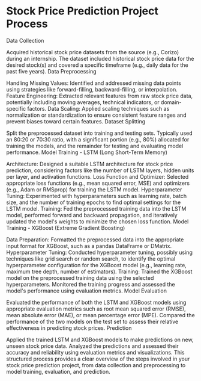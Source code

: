 # Stock Price Prediction Project Process

Data Collection

Acquired historical stock price datasets from the source (e.g., Corizo) during an internship.
The dataset included historical stock price data for the desired stock(s) and covered a specific timeframe (e.g., daily data for the past five years).
Data Preprocessing

Handling Missing Values:
Identified and addressed missing data points using strategies like forward-filling, backward-filling, or interpolation.
Feature Engineering:
Extracted relevant features from raw stock price data, potentially including moving averages, technical indicators, or domain-specific factors.
Data Scaling:
Applied scaling techniques such as normalization or standardization to ensure consistent feature ranges and prevent biases toward certain features.
Dataset Splitting

Split the preprocessed dataset into training and testing sets.
Typically used an 80:20 or 70:30 ratio, with a significant portion (e.g., 80%) allocated for training the models, and the remainder for testing and evaluating model performance.
Model Training - LSTM (Long Short-Term Memory)

Architecture:
Designed a suitable LSTM architecture for stock price prediction, considering factors like the number of LSTM layers, hidden units per layer, and activation functions.
Loss Function and Optimizer:
Selected appropriate loss functions (e.g., mean squared error, MSE) and optimizers (e.g., Adam or RMSprop) for training the LSTM model.
Hyperparameter Tuning:
Experimented with hyperparameters such as learning rate, batch size, and the number of training epochs to find optimal settings for the LSTM model.
Training:
Fed the preprocessed training data into the LSTM model, performed forward and backward propagation, and iteratively updated the model's weights to minimize the chosen loss function.
Model Training - XGBoost (Extreme Gradient Boosting)

Data Preparation:
Formatted the preprocessed data into the appropriate input format for XGBoost, such as a pandas DataFrame or DMatrix.
Hyperparameter Tuning:
Conducted hyperparameter tuning, possibly using techniques like grid search or random search, to identify the optimal hyperparameter configuration for the XGBoost model (e.g., learning rate, maximum tree depth, number of estimators).
Training:
Trained the XGBoost model on the preprocessed training data using the selected hyperparameters.
Monitored the training progress and assessed the model's performance using evaluation metrics.
Model Evaluation

Evaluated the performance of both the LSTM and XGBoost models using appropriate evaluation metrics such as root mean squared error (RMSE), mean absolute error (MAE), or mean percentage error (MPE).
Compared the performance of the two models on the test set to assess their relative effectiveness in predicting stock prices.
Prediction

Applied the trained LSTM and XGBoost models to make predictions on new, unseen stock price data.
Analyzed the predictions and assessed their accuracy and reliability using evaluation metrics and visualizations.
This structured process provides a clear overview of the steps involved in your stock price prediction project, from data collection and preprocessing to model training, evaluation, and prediction.

